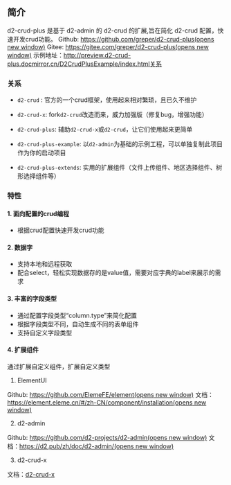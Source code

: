 ## 简介

d2-crud-plus 是基于 d2-admin 的 d2-crud 的扩展,旨在简化 d2-crud 配置，快速开发crud功能。
Github: [https://github.com/greper/d2-crud-plus(opens new window)](https://github.com/greper/d2-crud-plus)
Gitee: [https://gitee.com/greper/d2-crud-plus(opens new window)](https://gitee.com/greper/d2-crud-plus)
示例地址：http://preview.d2-crud-plus.docmirror.cn/D2CrudPlusExample/index.html关系

### 关系

- `d2-crud` : 官方的一个crud框架，使用起来相对繁琐，且已久不维护

- `d2-crud-x`: fork`d2-crud`改造而来，威力加强版（修复bug，增强功能）

- `d2-crud-plus`: 辅助`d2-crud-x`或`d2-crud`，让它们使用起来更简单

- `d2-crud-plus-example`: 以`d2-admin`为基础的示例工程，可以单独复制此项目作为你的启动项目

- `d2-crud-plus-extends`: 实用的扩展组件（文件上传组件、地区选择组件、树形选择组件等）

### 特性

#### 1. 面向配置的crud编程

  - 根据crud配置快速开发crud功能

#### 2. 数据字

  - 支持本地和远程获取
  - 配合select，轻松实现数据存的是value值，需要对应字典的label来展示的需求

#### 3. 丰富的字段类型

  - 通过配置字段类型“column.type”来简化配置
  - 根据字段类型不同，自动生成不同的表单组件
  - 支持自定义字段类型

#### 4. 扩展组件

通过扩展自定义组件，扩展自定义类型

1. ElementUI

Github: [https://github.com/ElemeFE/element(opens new window)](https://github.com/ElemeFE/element)
文档：[https://element.eleme.cn/#/zh-CN/component/installation(opens new window)](https://element.eleme.cn/#/zh-CN/component/installation)

2. d2-admin

Github: [https://github.com/d2-projects/d2-admin(opens new window)](https://github.com/d2-projects/d2-admin)
文档：[https://d2.pub/zh/doc/d2-admin/(opens new window)](https://d2.pub/zh/doc/d2-admin/)

3. d2-crud-x

文档：[d2-crud-x](http://d2-crud-plus.docmirror.cn/d2-crud-plus/d2-crud-x/)
